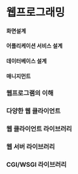 # 웹프로그래밍

#### 화면설계

#### 어플리케이션 서비스 설계

#### 데이터베이스 설계

#### 매니지먼트



### 웹프로그램의 이해

### 다양한 웹 클라이언트

### 웹 클라이언트 라이브러리

### 웹 서버 라이브러리

### CGI/WSGI 라이브러리

